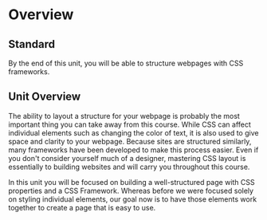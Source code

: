 # Overview

## Standard

By the end of this unit, you will be able to structure webpages with CSS frameworks.


## Unit Overview

The ability to layout a structure for your webpage is probably the most important thing you can take away from this course. While CSS can affect individual elements such as changing the color of text, it is also used to give space and clarity to your webpage. Because sites are structured similarly, many frameworks have been developed to make this process easier. Even if you don't consider yourself much of a designer, mastering CSS layout is essentially to building websites and will carry you throughout this course.

In this unit you will be focused on building a well-structured page with CSS properties and a CSS Framework. Whereas before we were focused solely on styling individual elements, our goal now is to have those elements work together to create a page that is easy to use.
